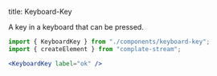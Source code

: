 title: Keyboard-Key

A key in a keyboard that can be pressed.

```jsx
import { KeyboardKey } from "./components/keyboard-key";
import { createElement } from "complate-stream";

<KeyboardKey label="ok" />
```
